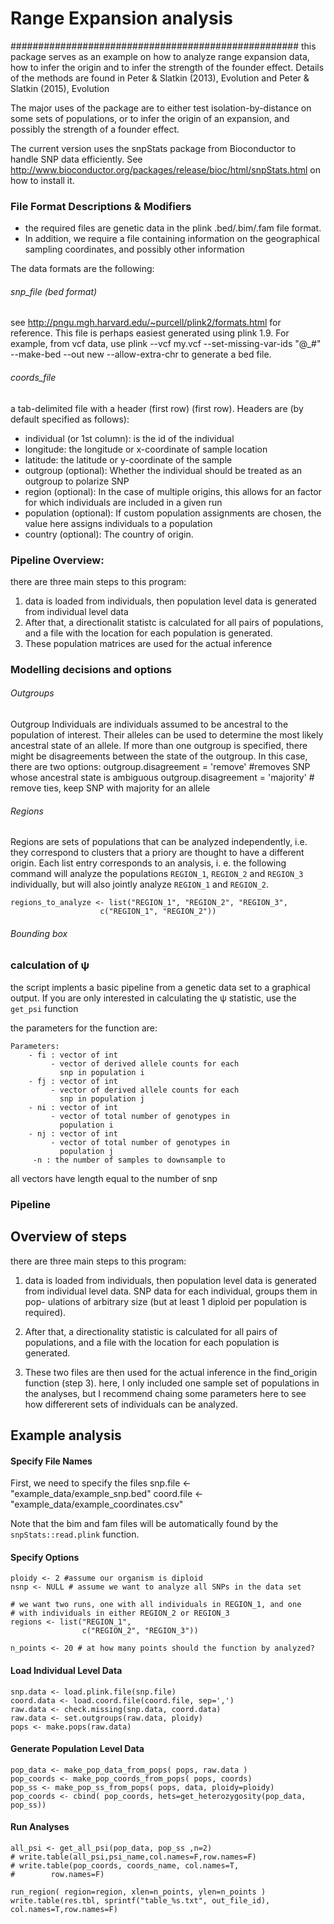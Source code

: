 # Range Expansion analysis
####################################################
this package serves as an example on how to analyze
range expansion data, how to infer the origin and 
to infer the strength of the founder effect. Details
of the methods are found in Peter & Slatkin (2013), Evolution
and Peter & Slatkin (2015), Evolution

The major uses of the package are to either test
isolation-by-distance on some sets of populations, or
to infer the origin of an expansion, and possibly the
strength of a founder effect.

The current version uses the snpStats package from
Bioconductor to handle SNP data efficiently. See
http://www.bioconductor.org/packages/release/bioc/html/snpStats.html
on how to install it.


### File Format Descriptions & Modifiers
- the required files are genetic data in the plink
.bed/.bim/.fam file format. 
- In addition, we require a file containing information on the geographical
sampling coordinates, and possibly other information

 The data formats are the following:
###### snp_file (bed format)
see http://pngu.mgh.harvard.edu/~purcell/plink2/formats.html
for reference. This file is perhaps easiest generated using
plink 1.9. For example, from vcf data, use
plink --vcf my.vcf --set-missing-var-ids "@_#" --make-bed --out new --allow-extra-chr
to generate a bed file.
###### coords_file 
a tab-delimited file with a header (first row)
(first row). Headers are (by default specified as follows):
- individual (or 1st column): is the id of the individual
- longitude: the longitude or x-coordinate of sample location
- latitude: the latitude or y-coordinate of the sample
- outgroup (optional): Whether the individual should be treated as an outgroup
to polarize SNP
- region (optional): In the case of multiple origins, this allows for an
factor for which individuals are included in a given run
- population (optional): If custom population assignments are chosen, the 
value here assigns individuals to a population
- country (optional): The country of origin.


### Pipeline Overview:
there are three main steps to this program: 
1. data is loaded from individuals, then population level
 data is generated from individual level data
2. After that, a directionalit statistc is calculated 
 for all pairs of populations, and a file with the 
 location for each population is generated. 
3. These population matrices are used for the actual inference

### Modelling decisions and options

###### Outgroups
Outgroup Individuals are individuals assumed to be ancestral to the population of interest.
Their alleles can be used to determine the most likely ancestral state of an allele.
If more than one outgroup is specified, there might be disagreements between the state
of the outgroup. In this case, there are two options:
    outgroup.disagreement = 'remove' #removes SNP whose ancestral state is ambiguous
    outgroup.disagreement = 'majority' # remove ties, keep SNP with majority for an allele
######    Regions
Regions are sets of populations that can be analyzed independently, i.e. they correspond
to clusters that a priory are thought to have a different origin.
Each list entry corresponds to an analysis, i. e. the following command
will analyze the populations `REGION_1`, `REGION_2` and `REGION_3` individually, but will
also jointly analyze `REGION_1` and `REGION_2`.

    regions_to_analyze <- list("REGION_1", "REGION_2", "REGION_3", 
                        c("REGION_1", "REGION_2"))

######    Bounding box

### calculation of ψ 
 
the script implents a basic pipeline from a genetic data
set to a graphical output. If you are only interested in
calculating the ψ statistic, use the `get_psi` function

the parameters for the function are:


    Parameters:                                        
        - fi : vector of int                           
             - vector of derived allele counts for each 
               snp in population i                    
        - fj : vector of int                           
             - vector of derived allele counts for each 
               snp in population j                    
        - ni : vector of int                           
             - vector of total number of genotypes in   
               population i                           
        - nj : vector of int                           
             - vector of total number of genotypes in   
               population j                           
         -n : the number of samples to downsample to    

all vectors have length equal to the number of snp

### Pipeline


Overview of steps
-----------------

 there are three main steps to this program: 
 1. data is loaded from individuals, then 
   population level data is generated from individual 
   level data.
   SNP data for each individual, groups them in pop-
   ulations of arbitrary size (but at least 1 diploid 
   per population is required). 
 2. After that, a directionality statistic is calculated 
   for all pairs of populations, and a file with the 
   location for each population is generated. 

 3. These two files are then used for the actual inference
 in the find_origin function (step 3). here,
 I only included one sample set of populations in 
 the analyses, but I recommend chaing some parameters here
 to see how differerent sets of individuals can be analyzed.



## Example analysis
#### Specify File Names
First, we need to specify the files
    snp.file <- "example_data/example_snp.bed"
    coord.file <- "example_data/example_coordinates.csv" 

Note that the bim and fam files will be automatically found by the `snpStats::read.plink` function.

#### Specify Options

    ploidy <- 2 #assume our organism is diploid
    nsnp <- NULL # assume we want to analyze all SNPs in the data set

    # we want two runs, one with all individuals in REGION_1, and one
    # with individuals in either REGION_2 or REGION_3
    regions <- list("REGION_1",
                    c("REGION_2", "REGION_3"))

    n_points <- 20 # at how many points should the function by analyzed?


#### Load Individual Level Data
    snp.data <- load.plink.file(snp.file)
    coord.data <- load.coord.file(coord.file, sep=',')
    raw.data <- check.missing(snp.data, coord.data)
    raw.data <- set.outgroups(raw.data, ploidy)
    pops <- make.pops(raw.data)
#### Generate Population Level Data
    pop_data <- make_pop_data_from_pops( pops, raw.data )
    pop_coords <- make_pop_coords_from_pops( pops, coords)
    pop_ss <- make_pop_ss_from_pops( pops, data, ploidy=ploidy)
    pop_coords <- cbind( pop_coords, hets=get_heterozygosity(pop_data, pop_ss))
#### Run Analyses
    all_psi <- get_all_psi(pop_data, pop_ss ,n=2)
    # write.table(all_psi,psi_name,col.names=F,row.names=F)
    # write.table(pop_coords, coords_name, col.names=T,
    #        row.names=F)

    run_region( region=region, xlen=n_points, ylen=n_points )
    write.table(res.tbl, sprintf("table_%s.txt", out_file_id), col.names=T,row.names=F)



